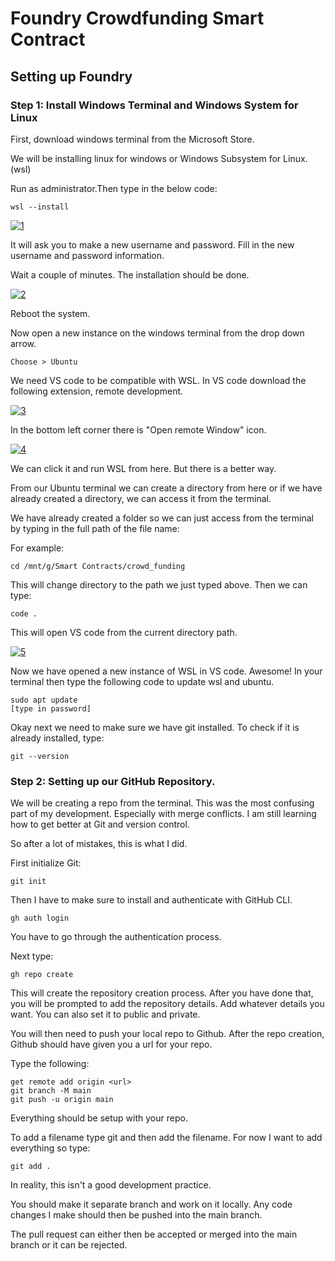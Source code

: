 # Foundry Crowdfunding Smart Contract

## Setting up Foundry

### Step 1: Install Windows Terminal and Windows System for Linux

First, download windows terminal from the Microsoft Store. 


We will be installing linux for windows or Windows Subsystem for Linux. (wsl)

Run as administrator.Then type in the below code:

```
wsl --install
```

<a href="https://ibb.co/rw93xY7"><img src="https://i.ibb.co/CHL6bg1/1.png" alt="1" border="0"></a>


It will ask you to make a new username and password.
Fill in the new username and password information. 

Wait a couple of minutes. The installation should be done. 

<a href="https://ibb.co/9n2CFWv"><img src="https://i.ibb.co/VVDP7TN/2.png" alt="2" border="0"></a>


Reboot the system.


Now open a new instance on the windows terminal from the drop down arrow. 

```
Choose > Ubuntu
```

We need VS code to be compatible with WSL.
In VS code download the following extension, 
remote development. 

<a href="https://ibb.co/N24qbcs"><img src="https://i.ibb.co/60dSLjm/3.png" alt="3" border="0"></a>

In the bottom left corner there is "Open remote Window" icon. 


<a href="https://ibb.co/2YVS53N"><img src="https://i.ibb.co/yBvpVFS/4.png" alt="4" border="0"></a>


We can click it and run WSL from here. But there is a better way. 


From our Ubuntu terminal we can create a directory from here or if we have already created a directory, we can access it from the terminal. 

We have already created a folder so we can just access from the terminal by typing in the full path of the file name:

For example:
```
cd /mnt/g/Smart Contracts/crowd_funding
```

This will change directory to the path we just typed above. Then we can type:

```
code .
```

This will open VS code from the current directory path. 

<a href="https://ibb.co/Jt2t1xw"><img src="https://i.ibb.co/vqmqFs6/5.png" alt="5" border="0"></a>


Now we have opened a new instance of WSL in VS code. Awesome!
In your terminal then type the following code to update wsl and ubuntu.

```
sudo apt update
[type in password]
```


Okay next we need to make sure we have git installed.
To check if it is already installed, type:

```
git --version
```

### Step 2: Setting up our GitHub Repository.

We will be creating a repo from the terminal. This was the most confusing
part of my development. Especially with merge conflicts. I am still 
learning how to get better at Git and version control. 

So after a lot of mistakes, this is what I did. 

First initialize Git:

```
git init
```


Then I have to make sure to install and authenticate with GitHub CLI.

```
gh auth login
```

You have to go through the authentication process. 

Next type:

```
gh repo create
```

This will create the repository creation process. 
After you have done that, you will be prompted to add the repository details. 
Add whatever details you want. You can also set it to public and private. 

You will then need to push your local repo to Github. 
After the repo creation, Github should have given you a url for your repo. 

Type the following:

```
get remote add origin <url>
git branch -M main
git push -u origin main
```


Everything should be setup with your repo. 

To add a filename type git and then add the filename. For now I want to add everything so type:

```
git add .
```

In reality, this isn't a good development practice.

You should make it separate branch and work on it locally. 
Any code changes I make should then be pushed into the main branch.

The pull request can either then be accepted or merged into the main branch
or it can be rejected. 








